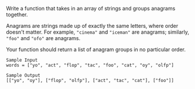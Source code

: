 Write a function that takes in an array of strings and groups anagrams together.

Anagrams are strings made up of exactly the same letters, where order doesn't matter. For example, `"cinema"` and `"iceman"` are anagrams; similarly, `"foo"` and `"ofo"` are anagrams.

Your function should return a list of anagram groups in no particular order.

```
Sample Input
words = ["yo", "act", "flop", "tac", "foo", "cat", "oy", "olfp"]
```

```
Sample Output
[["yo", "oy"], ["flop", "olfp"], ["act", "tac", "cat"], ["foo"]]
```
